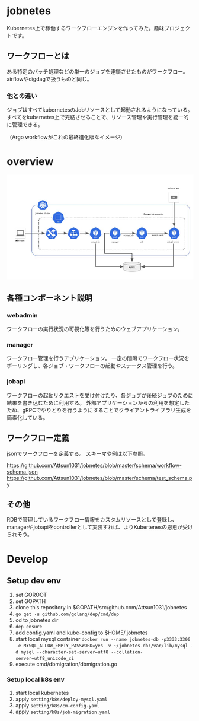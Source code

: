 # jobnetes
Kubernetes上で稼働するワークフローエンジンを作ってみた。趣味プロジェクトです。

## ワークフローとは
ある特定のバッチ処理などの単一のジョブを連鎖させたものがワークフロー。
airflowやdigdagで扱うものと同じ。

### 他との違い
ジョブはすべてkubernetesのJobリソースとして起動されるようになっている。
すべてをkubernetes上で完結させることで、リソース管理や実行管理を統一的に管理できる。

（Argo workflowがこれの最終進化版なイメージ）

# overview
![architecture](https://github.com/Attsun1031/jobnetes/raw/master/docs/images/architecture.jpg "architecture")

## 各種コンポーネント説明
### webadmin
ワークフローの実行状況の可視化等を行うためのウェブアプリケーション。

### manager
ワークフロー管理を行うアプリケーション。
一定の間隔でワークフロー状況をポーリングし、各ジョブ・ワークフローの起動やステータス管理を行う。

### jobapi
ワークフローの起動リクエストを受け付けたり、各ジョブが後続ジョブのために結果を書き込むために利用する。
外部アプリケーションからの利用を想定したため、gRPCでやりとりを行うようにすることでクライアントライブラリ生成を簡素化している。

## ワークフロー定義
jsonでワークフローを定義する。
スキーマや例は以下参照。

https://github.com/Attsun1031/jobnetes/blob/master/schema/workflow-schema.json
https://github.com/Attsun1031/jobnetes/blob/master/schema/test_schema.py

## その他
RDBで管理しているワークフロー情報をカスタムリソースとして登録し、managerやjobapiをcontrollerとして実装すれば、よりKubertenesの恩恵が受けられそう。

# Develop
## Setup dev env
1. set GOROOT
1. set GOPATH
1. clone this repository in $GOPATH/src/github.com/Attsun1031/jobnetes
1. `go get -u github.com/golang/dep/cmd/dep`
1. cd to jobnetes dir
1. `dep ensure`
1. add config.yaml and kube-config to $HOME/.jobnetes
1. start local mysql container
  `docker run --name jobnetes-db -p3333:3306 -e MYSQL_ALLOW_EMPTY_PASSWORD=yes -v ~/jobnetes-db:/var/lib/mysql -d mysql --character-set-server=utf8 --collation-server=utf8_unicode_ci`
1. execute cmd/dbmigration/dbmigration.go
  
### Setup local k8s env
1. start local kubernetes
1. apply `setting/k8s/deploy-mysql.yaml`
1. apply `setting/k8s/cm-config.yaml`
1. apply `setting/k8s/job-migration.yaml`
